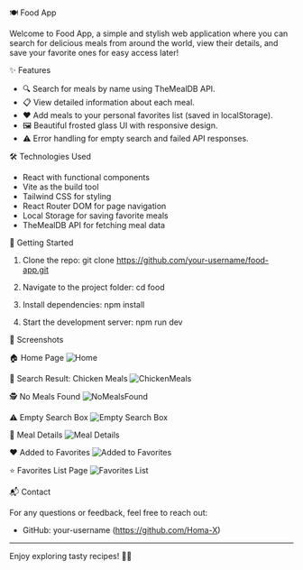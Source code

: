 
🍽️ Food App

Welcome to Food App, a simple and stylish web application where you can search for delicious meals from around the world, view their details, and save your favorite ones for easy access later!

✨ Features

- 🔍 Search for meals by name using TheMealDB API.
- 📋 View detailed information about each meal.
- ❤️ Add meals to your personal favorites list (saved in localStorage).
- 🖼️ Beautiful frosted glass UI with responsive design.
- ⚠️ Error handling for empty search and failed API responses.

🛠️ Technologies Used

- React with functional components
- Vite as the build tool
- Tailwind CSS for styling
- React Router DOM for page navigation
- Local Storage for saving favorite meals
- TheMealDB API for fetching meal data

🚀 Getting Started

1. Clone the repo:
   git clone https://github.com/your-username/food-app.git

2. Navigate to the project folder:
   cd food

3. Install dependencies:
   npm install

4. Start the development server:
   npm run dev


📸 Screenshots

🏠 Home Page
![Home](./Screenshot/Home.PNG)

🍗 Search Result: Chicken Meals
![ChickenMeals](./Screenshot/ChickenMeals.PNG)

🕵️ No Meals Found
![NoMealsFound](./Screenshot/NoMealsFound.PNG)

⚠️ Empty Search Box
![Empty Search Box](./Screenshot/EmptySearchBox.PNG)

📖 Meal Details
![Meal Details](./Screenshot/MealDetails.PNG)

❤️ Added to Favorites
![Added to Favorites](Screenshot/AddedToFavorites.PNG)

⭐ Favorites List Page
![Favorites List](./Screenshot/FavoritesList.PNG)

📬 Contact

For any questions or feedback, feel free to reach out:

- GitHub: your-username (https://github.com/Homa-X)

---

Enjoy exploring tasty recipes! 🍲✨

